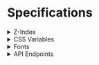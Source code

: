 # Specifications

<details>
<summary>Z-Index</summary>
<div>

| Z-Index | Entity | Path |
| --: | --- | --- |
| 2048 | noscript | [`layout.scss>noscript`](/src/lib/stylesheets/layout.scss) |
| 1031 | nprogress { bar, spinner }  | [`/node_modules/nprogress/nprogress.css>#nprogress .bar`](/node_modules/nprogress/nprogress.css), [`/node_modules/nprogress/nprogress.css>#nprogress .spinner`](/node_modules/nprogress/nprogress.css) |
| 132 | header skip btn | [`header.scss>.skip-btn`](/src/lib/stylesheets/header/header.scss) |
| 129 | header logo | [`header.scss>.header-logo img`](/src/lib/stylesheets/header/header.scss) |
| 128 | header title | [`header.scss>.header-logo::after`](/src/lib/stylesheets/header/header.scss) |
| 127 | header, header bg | [`header.scss>header, .header-bg`](/src/lib/stylesheets/header/header.scss) |
| 126 | footer | [`footer.scss>footer`](/src/lib/stylesheets/footer.scss) |
| 42 | sharing dropdown menu | [`share_button.scss>ul &.menu`](/src/lib/btpc/stylesheets/share_button.scss) |
| -1 | bg wallpaper | [`style.scss>html &::before`](/src/lib/stylesheets/style.scss) |
| -1 | unconfirmed fixed element | [`layout.scss>#bg`](/src/lib/stylesheets/layout.scss) |

---

</div>
</details>

<details>
<summary>CSS Variables</summary>
<div>

| Name | Description | Usable area |
| --: | --- | --- |
| `--max-vh001` | viewport max height ever * 0.01 (realtime update) | all |
| `--rt-vh001` | viewport height ever * 0.01 (realtime update) | all |

---

</div>
</details>

<details>
<summary>Fonts</summary>
<div>

Default font weight is `500`.

**Use the Sass mixin `bold` to make the text bold.**

- [Kiwi Maru](#kiwi-maru)
- [Source Code Pro](#source-code-pro)
- [Kaisei Decol](#kaisei-decol)

---

## `'Kiwi Maru'`

<!-- - Light: `300`
- Regular: `400` -->
- Medium: `500`

**Do not use**: `100`, `200`, `300`, `400`, `600`, `700`, `800`, `900`, `normal`, `bold`, `lighter`, `bolder`

## `'Source Code Pro'`

Use the Sass mixin `source-code-pro` to apply the font.

<!-- - ExtraLight: `200`
- Light: `300`
- Regular: `400` -->
- Medium: `500`
<!-- - SemiBold: `600`
- Bold: `700`
- ExtraBold: `800`
- Black: `900` -->

**Do not use**: `100`, `200`, `300`, `400`, `600`, `700`, `800`, `900`, `normal`, `bold`, `lighter`, `bolder`

## `'Kaisei Decol'`

Use the Sass mixin `kaisei-decol` to apply the font.

<!-- - Regular: `400`
- Medium: `500` -->
- Bold: `700`

**Must specify the `font-weight` to `700`**

---

</div>
</details>

<details>
<summary>API Endpoints</summary>
<div>

- [Articles](#articles---get-apiarticles) (`/api/articles`)
- [Article Tags](#article-tags---get-apiarticlestags) (`/api/articles/tags`)
- [Article Thumbnail Image Formats](#article-thumbnail-image-formats---get-apiarticlesthumbnail-imgs) (`/api/articles/thumbnail-imgs`)
- [Tools](#tools---get-apitools) (`/api/tools`)
- [Tool Tags](#tool-tags---get-apitoolstags) (`/api/tools/tags`)
- [Artworks](#artworks---get-apiartworks) (`/api/artworks`)
- [Artwork Categories](#artwork-categories---get-apiartworkscategories) (`/api/artworks/categories`)
- [Artwork Tags](#artwork-tags---get-apiartworkstags) (`/api/artworks/tags`)
- [Artwork Licenses](#artwork-licenses---get-apiartworkslicenses) (`/api/artworks/licenses`)

## Articles - `GET /api/articles`

Returns a list of blog articles.

### Query Parameters

| Name | Type | Description | Default |
| --- | --- | --- | --- |
| `l` | `number?` | Limit the number of articles to return. `0` means no limit. | `0` |
| `t` | `string[]?` | Filter articles by tags. Example: `t=tag1,tag2` | - |
| `indexed` | `boolean?` | Whether to return indexed articles only. | `false` |

### Response Body

`ArticleMetadata[]` ([`/src/lib/btpc/scripts/types.ts`](/src/lib/btpc/scripts/types.ts))

- `[]` (`object[]`) - The list of articles.
	- `published` (`boolean`) - Whether the article is published.
	- `indexed` (`boolean`) - Whether the article is indexed.
	- `title` (`string`) - The title of the article.
	- `desc` (`string | null`) - The description of the article.
	- `tags` (`string[]`) - The list of tags of the article.
	- `slug` (`string?`) - The slug of the article. Its type is an optional string but it always exists.

#### Example

```json
[
  {
    "published": true,
    "indexed": true,
    "title": "2024年の抱負",
    "desc": "気づいたらもう今年で高3です。今年のうちに決断しなければならないことが山ほどありそうで狂う。",
    "tags": [
      "年の抱負",
      "年末年始"
    ],
    "slug": "20240101"
  },
  {
    "published": true,
    "indexed": true,
    "title": "ブログ的なものを作った",
    "desc": "3ヶ月くらい開発してたブログがやっと形になったはなし。とりあえずの最初の記事。",
    "tags": [
      "ブログ",
      "web開発",
      "svelte"
    ],
    "slug": "20231215"
  },
  {
    "published": true,
    "indexed": false,
    "title": "記事の書式(?)について",
    "desc": "この記事はテスト記事です。",
    "tags": [
      "first",
      "test"
    ],
    "slug": "20230917_test"
  }
]
```

## Article Tags - `GET /api/articles/tags`

Returns a list of tags of valid(published and indexed) blog articles.

### Response Body

`ItemWithCount[]` ([`/src/lib/btpc/scripts/types.ts`](/src/lib/btpc/scripts/types.ts))

- `[]` (`object[]`) - The list of tags.
	- `item` (`string`) - The tag name.
	- `count` (`number`) - The number of articles that have the tag.

#### Example

```json
[
  {
    "item": "svelte",
    "count": 1
  },
  {
    "item": "web開発",
    "count": 1
  },
  {
    "item": "ブログ",
    "count": 1
  },
  {
    "item": "年の抱負",
    "count": 1
  },
  {
    "item": "年末年始",
    "count": 1
  }
]
```

## Article Thumbnail Image Formats - `GET /api/articles/thumbnail-imgs`

Returns a list of articles that have a thumbnail image with the image file format.

### Response Body

`ArticleThumbnailImgFmts` ([`/src/lib/btpc/scripts/types.ts`](/src/lib/btpc/scripts/types.ts))

- `{}` (`object`) - The list of articles that have a thumbnail image with the image file format.
	- `[slug]` (`string`) - The thumbnail image file format of the article of this field name.

#### Example

```json
{
  "20231215": "webp",
  "20240101": "webp",
  "20230917_test": "webp"
}
```

## Tools - `GET /api/tools`

Returns a list of web tools.

### Query Parameters

| Name | Type | Description | Default |
| --- | --- | --- | --- |
| `t` | `string[]?` | Filter tools by tags. Example: `t=tag1,tag2` | - |

### Response Body

`ToolMetadata[]` ([`/src/lib/btpc/scripts/types.ts`](/src/lib/btpc/scripts/types.ts))

- `[]` (`object[]`) - The list of web tools.
	- `title` (`string`) - The title of the tool.
	- `desc` (`string | null`) - The description of the tool.
	- `tags` (`string[]`) - The list of tags of the tool.
	- `id` (`string?`) - The ID of the tool. Its type is an optional string but it always exists.

#### Example

```json
[
  {
    "title": "時間差計算機",
    "desc": "2つの時刻間の経過時間を計算します。",
    "tags": [
      "計算",
      "時間"
    ],
    "slug": "time-diff"
  }
]
```

## Tool Tags - `GET /api/tools/tags`

Returns a list of tags of web tools.

### Response Body

`ItemWithCount[]` ([`/src/lib/btpc/scripts/types.ts`](/src/lib/btpc/scripts/types.ts))

- `[]` (`object[]`) - The list of tags.
	- `item` (`string`) - The tag name.
	- `count` (`number`) - The number of tools that have the tag.


#### Example

```json
[
  {
    "item": "計算",
    "count": 1
  },
  {
    "item": "時間",
    "count": 1
  }
]
```

## Artworks - `GET /api/artworks`

Returns a list of artworks.

### Query Parameters

| Name | Type | Description | Default |
| --- | --- | --- | --- |
| `c` | `string?` | Filter artworks by category. | - |
| `t` | `string[]?` | Filter artworks by tags. Example: `t=tag1,tag2` | - |
| `license` | `string?` | Filter artworks by license. | - |

### Response Body

`ArtworkMetadata[]` ([`/src/lib/btpc/scripts/types.ts`](/src/lib/btpc/scripts/types.ts))

- `[]` (`object[]`) - The list of artworks.
	- `category` (`string`) - The category of the artwork.
	- `title` (`string`) - The title of the artwork.
	- `desc` (`string | null`) - The description of the artwork.
	- `tags` (`string[]`) - The list of tags of the artwork.
	- `date` (`string | null`) - The date the artwork was created.
	- `usedTools` (`string[]`) - The list of used tools to create the artwork.
	- `license` (`string | null`) - The license of the artwork.
	- `thumbnailImg` (`string | null`) - The thumbnail image path of the artwork.
	- `id` (`string?`) - The ID of the artwork. Its type is an optional string but it always exists.

#### Example

```json
  {
    "category": "イラスト",
    "title": "404 Not like this",
    "desc": "本ウェブサイトの404エラーページ用に用意した画像。",
    "tags": [
      "^v^"
    ],
    "date": "2023-03-09T00:00:00.000Z",
    "usedTools": [
      "GIMP",
      "Squoosh"
    ],
    "license": "CC BY-SA 4.0",
    "thumbnailImg": "404-not-like-this.webp",
    "id": "404-not-like-this"
  },
  {
    "category": "イラスト",
    "title": "春巻き (16pxドット絵)",
    "desc": null,
    "tags": [
      "春巻き",
      "食べ物",
      "ドット絵",
      "16px"
    ],
    "date": "2020-04-30T00:00:00.000Z",
    "usedTools": [
      "paint.net"
    ],
    "license": "CC BY-SA 4.0",
    "thumbnailImg": "spring-roll_16px_upscaled.webp",
    "id": "spring-roll_16px"
  },
  {
    "category": "楽曲",
    "title": "練習曲第1番「福音」ニ短調 (第1稿)",
    "desc": "中学生の頃に初めて作った曲。",
    "tags": [
      "練習曲",
      "福音",
      "第1稿",
      "短調"
    ],
    "date": null,
    "usedTools": [
      "Noteflight"
    ],
    "license": "©2021 Rinrin All rights reserved",
    "thumbnailImg": "etude_1i.webp",
    "id": "etude_1i"
  }
]
```

## Artwork Categories - `GET /api/artworks/categories`

Returns a list of categories of artworks.

### Response Body

`ItemWithCount[]` ([`/src/lib/btpc/scripts/types.ts`](/src/lib/btpc/scripts/types.ts))

- `[]` (`object[]`) - The list of categories.
	- `item` (`string`) - The category name.
	- `count` (`number`) - The number of artworks that have the category.

#### Example

```json
[
  {
    "item": "イラスト",
    "count": 9
  },
  {
    "item": "楽曲",
    "count": 2
  }
]
```

## Artwork Tags - `GET /api/artworks/tags`

Returns a list of tags of artworks.

### Response Body

`ItemWithCount[]` ([`/src/lib/btpc/scripts/types.ts`](/src/lib/btpc/scripts/types.ts))

- `[]` (`object[]`) - The list of tags.
	- `item` (`string`) - The tag name.
	- `count` (`number`) - The number of artworks that have the tag.

#### Example

```json
[
  {
    "item": "16px",
    "count": 6
  },
  {
    "item": "ドット絵",
    "count": 6
  },
  {
    "item": "練習曲",
    "count": 2
  }
]
```

## Artwork Licenses - `GET /api/artworks/licenses`

Returns a list of licenses of artworks.

### Response Body

`ItemWithCount[]` ([`/src/lib/btpc/scripts/types.ts`](/src/lib/btpc/scripts/types.ts))

- `[]` (`object[]`) - The list of licenses.
	- `item` (`string`) - The license name.
	- `count` (`number`) - The number of artworks that have the license.

#### Example

```json
[
  {
    "item": "CC BY-SA 4.0",
    "count": 6
  },
  {
	  "item": "CC BY 4.0",
	  "count": 1
  }
]
```

---

</div>
</details>
